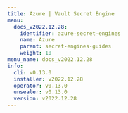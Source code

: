 ```yaml
---
title: Azure | Vault Secret Engine
menu:
  docs_v2022.12.28:
    identifier: azure-secret-engines
    name: Azure
    parent: secret-engines-guides
    weight: 10
menu_name: docs_v2022.12.28
info:
  cli: v0.13.0
  installer: v2022.12.28
  operator: v0.13.0
  unsealer: v0.13.0
  version: v2022.12.28
---
```


